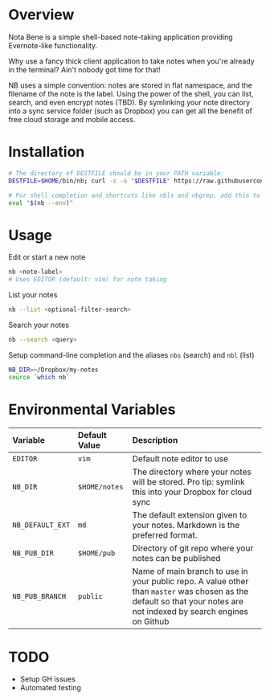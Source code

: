 # Overview

Nota Bene is a simple shell-based note-taking application providing Evernote-like functionality.

Why use a fancy thick client application to take notes when you're already in the terminal?  Ain't nobody got time for that!

NB uses a simple convention: notes are stored in flat namespace, and the filename of the note is the label.  Using the power of the shell, you can list, search, and even encrypt notes (TBD).  By symlinking your note directory into a sync service folder (such as Dropbox) you can get all the benefit of free cloud storage and mobile access.

# Installation

```sh
# The directory of DESTFILE should be in your PATH variable:
DESTFILE=$HOME/bin/nb; curl -s -o "$DESTFILE" https://raw.githubusercontent.com/ccarpita/nota-bene/master/nb && chmod 755 "$DESTFILE"

# For shell completion and shortcuts like nbls and nbgrep, add this to your .profile:
eval "$(nb --env)"
```

# Usage

Edit or start a new note

```sh
nb <note-label>
# Uses EDITOR (default: vim) for note taking
```

List your notes
```sh
nb --list <optional-filter-search>
```

Search your notes
```sh
nb --search <query>
```

Setup command-line completion and the aliases `nbs` (search) and `nbl` (list)
```sh
NB_DIR=~/Dropbox/my-notes
source `which nb`
```

# Environmental Variables

| Variable | Default Value | Description |
| :------- | :------------ | :---------- |
| `EDITOR` | `vim` | Default note editor to use |
| `NB_DIR` | `$HOME/notes` | The directory where your notes will be stored.  Pro tip: symlink this into your Dropbox for cloud sync |
| `NB_DEFAULT_EXT` | `md`  | The default extension given to your notes.  Markdown is the preferred format. |
| `NB_PUB_DIR` | `$HOME/pub` |  Directory of git repo where your notes can be published |
| `NB_PUB_BRANCH` | `public` | Name of main branch to use in your public repo.  A value other than `master` was chosen as the default so that your notes are not indexed by search engines on Github |

# TODO

* Setup GH issues
* Automated testing

